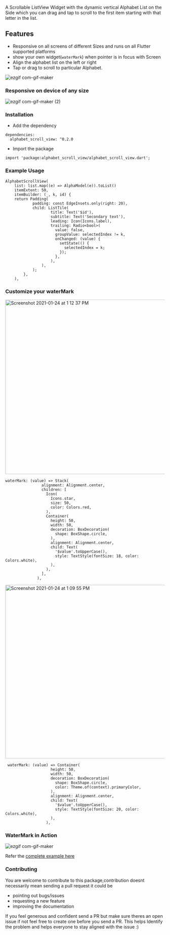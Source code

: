 A Scrollable ListView Widget with the dynamic vertical Alphabet List on the Side which you can drag and tap to scroll to the first item starting with that letter in the list.

## Features

- Responsive on all screens of different Sizes and runs on all Flutter supported platforms
- show your own widget(`waterMark`) when pointer is in focus with Screen
- Align the alphabet list on the left or right
- Tap or drag to scroll to particular Alphabet.

![ezgif com-gif-maker](https://user-images.githubusercontent.com/31410839/105130232-a58abc00-5b0c-11eb-930e-445ae498ba98.gif)

### Responsive on device of any size

![ezgif com-gif-maker (2)](https://user-images.githubusercontent.com/31410839/105130852-c7d10980-5b0d-11eb-9915-0996d808d5e9.gif)

### Installation

- Add the dependency

```
dependencies:
  alphabet_scroll_view: ^0.2.0
```

- Import the package
  ​

```
import 'package:alphabet_scroll_view/alphabet_scroll_view.dart';

```

### Example Usage

```
AlphabetScrollView(
    list: list.map((e) => AlphaModel(e)).toList()
    itemExtent: 50,
    itemBuilder: (_, k, id) {
    return Padding(
            padding: const EdgeInsets.only(right: 20),
            child: ListTile(
                    title: Text('$id'),
                    subtitle: Text('Secondary text'),
                    leading: Icon(Icons.label),
                    trailing: Radio<bool>(
                      value: false,
                      groupValue: selectedIndex != k,
                      onChanged: (value) {
                        setState(() {
                          selectedIndex = k;
                        });
                      },
                    ),
                ),
            );
        },
    ),
```

### Customize your waterMark

<img width="552" alt="Screenshot 2021-01-24 at 1 12 37 PM" src="https://user-images.githubusercontent.com/31410839/105624279-9fffdf80-5e46-11eb-8900-bcb99ddf7220.png">

```
waterMark: (value) => Stack(
                alignment: Alignment.center,
                children: [
                  Icon(
                    Icons.star,
                    size: 50,
                    color: Colors.red,
                  ),
                  Container(
                    height: 50,
                    width: 50,
                    decoration: BoxDecoration(
                      shape: BoxShape.circle,
                    ),
                    alignment: Alignment.center,
                    child: Text(
                      '$value'.toUpperCase(),
                      style: TextStyle(fontSize: 18, color: Colors.white),
                    ),
                  ),
                ],
              ),
```

<img width="549" alt="Screenshot 2021-01-24 at 1 09 55 PM" src="https://user-images.githubusercontent.com/31410839/105624283-a2fad000-5e46-11eb-9707-3c072c07a2d7.png">

```
 waterMark: (value) => Container(
                    height: 50,
                    width: 50,
                    decoration: BoxDecoration(
                      shape: BoxShape.circle,
                      color: Theme.of(context).primaryColor,
                    ),
                    alignment: Alignment.center,
                    child: Text(
                      '$value'.toUpperCase(),
                      style: TextStyle(fontSize: 20, color: Colors.white),
                    ),
                  ),
```

### WaterMark in Action

![ezgif com-gif-maker](https://user-images.githubusercontent.com/31410839/105623290-983c3d00-5e3e-11eb-9012-0f0e75fde074.gif)


Refer the [complete example here](https://github.com/maheshmnj/alphabet_scroll_view/blob/master/example/lib/main.dart)
### Contributing

You are welcome to contribute to this package,contribution doesnt necessarily mean sending a pull request it could be

- pointing out bugs/issues
- requesting a new feature
- improving the documentation

If you feel generous and confident send a PR but make sure theres an open issue if not feel free to create one before you send a PR. This helps Identify the problem and helps everyone to stay aligned with the issue :)
